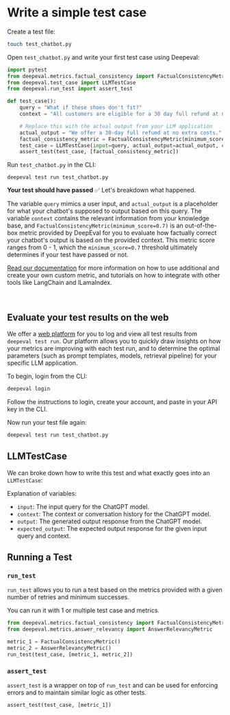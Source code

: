 # Write a simple test case

Create a test file:

```bash
touch test_chatbot.py
```

Open `test_chatbot.py` and write your first test case using Deepeval:

```python
import pytest
from deepeval.metrics.factual_consistency import FactualConsistencyMetric
from deepeval.test_case import LLMTestCase
from deepeval.run_test import assert_test

def test_case():
    query = "What if these shoes don't fit?"
    context = "All customers are eligible for a 30 day full refund at no extra costs."

    # Replace this with the actual output from your LLM application
    actual_output = "We offer a 30-day full refund at no extra costs."
    factual_consistency_metric = FactualConsistencyMetric(minimum_score=0.7)
    test_case = LLMTestCase(input=query, actual_output=actual_output, context=context)
    assert_test(test_case, [factual_consistency_metric])
```

Run `test_chatbot.py` in the CLI:

```
deepeval test run test_chatbot.py
```

**Your test should have passed** ✅ Let's breakdown what happened.

The variable `query` mimics a user input, and `actual_output` is a placeholder for what your chatbot's supposed to output based on this query. The variable `context` contains the relevant information from your knowledge base, and `FactualConsistencyMetric(minimum_score=0.7)` is an out-of-the-box metric provided by DeepEval for you to evaluate how factually correct your chatbot's output is based on the provided context. This metric score ranges from 0 - 1, which the `minimum_score=0.7` threshold ultimately determines if your test have passed or not.

[Read our documentation](https://docs.confident-ai.com/docs/) for more information on how to use additional and create your own custom metric, and tutorials on how to integrate with other tools like LangChain and lLamaIndex.

<br />

## Evaluate your test results on the web

We offer a [web platform](https://app.confident-ai.com) for you to log and view all test results from `deepeval test run`. Our platform allows you to quickly draw insights on how your metrics are improving with each test run, and to determine the optimal parameters (such as prompt templates, models, retrieval pipeline) for your specific LLM application.

To begin, login from the CLI:

```bash
deepeval login
```

Follow the instructions to login, create your account, and paste in your API key in the CLI.

Now run your test file again:

```bash
deepeval test run test_chatbot.py
```

## LLMTestCase

We can broke down how to write this test and what exactly goes into an `LLMTestCase`:

Explanation of variables:

- `input`: The input query for the ChatGPT model.
- `context`: The context or conversation history for the ChatGPT model.
- `output`: The generated output response from the ChatGPT model.
- `expected_output`: The expected output response for the given input query and context.

## Running a Test

### `run_test`

`run_test` allows you to run a test based on the metrics provided with a given number of retries and minimum successes.

You can run it with 1 or multiple test case and metrics.

```python
from deepeval.metrics.factual_consistency import FactualConsistencyMetric
from deepeval.metrics.answer_relevancy import AnswerRelevancyMetric

metric_1 = FactualConsistencyMetric()
metric_2 = AnswerRelevancyMetric()
run_test(test_case, [metric_1, metric_2])
```

### `assert_test`

`assert_test` is a wrapper on top of `run_test` and can be used for enforcing errors and to maintain similar logic as other tests.

```python
assert_test(test_case, [metric_1])
```
